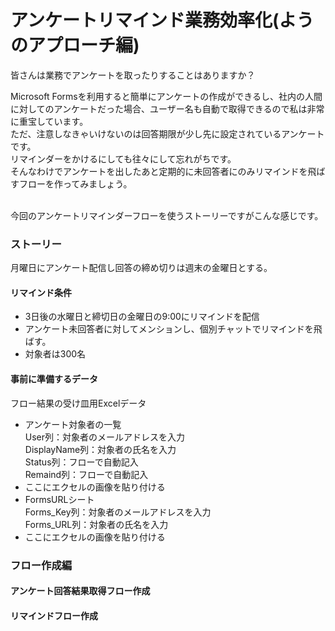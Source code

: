 <h1>アンケートリマインド業務効率化(ようのアプローチ編)</h1>
<p>皆さんは業務でアンケートを取ったりすることはありますか？</p>
<p>Microsoft Formsを利用すると簡単にアンケートの作成ができるし、社内の人間に対してのアンケートだった場合、ユーザー名も自動で取得できるので私は非常に重宝しています。<br />
  ただ、注意しなきゃいけないのは回答期限が少し先に設定されているアンケートです。<br />
  リマインダーをかけるにしても往々にして忘れがちです。<br />そんなわけでアンケートを出したあと定期的に未回答者にのみリマインドを飛ばすフローを作ってみましょう。 <br /><br />
</p>
<p>今回のアンケートリマインダーフローを使うストーリーですがこんな感じです。</p>
<h3>ストーリー</h3>
<p>月曜日にアンケート配信し回答の締め切りは週末の金曜日とする。</p>
<h4>リマインド条件</h4>
<ul>
<li>3日後の水曜日と締切日の金曜日の9:00にリマインドを配信</li>
<li>アンケート未回答者に対してメンションし、個別チャットでリマインドを飛ばす。</li>
<li>対象者は300名</li>
</ul>
<h4>事前に準備するデータ</h4>
<p>フロー結果の受け皿用Excelデータ</p>
<ul>
<li>アンケート対象者の一覧<br />User列：対象者のメールアドレスを入力<br />  DisplayName列：対象者の氏名を入力<br />  Status列：フローで自動記入<br />  Remaind列：フローで自動記入</li>
<li>ここにエクセルの画像を貼り付ける</li>
<li>FormsURLシート<br />Forms_Key列：対象者のメールアドレスを入力<br />  Forms_URL列：対象者の氏名を入力</li>
<li>ここにエクセルの画像を貼り付ける</li>
</ul>
<h3>フロー作成編</h3>
<h4>アンケート回答結果取得フロー作成</h4>

<h4>リマインドフロー作成</h4>
